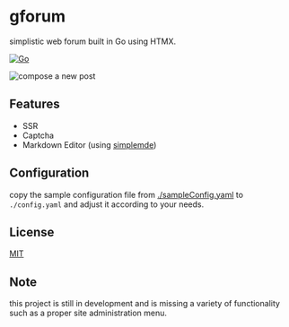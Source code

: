 # gforum
simplistic web forum built in Go using HTMX.

[![Go](https://github.com/ida64/gforum/actions/workflows/go.yml/badge.svg)](https://github.com/ida64/gforum/actions/workflows/go.yml)

![compose a new post](https://i.ibb.co/L0FnnwG/image.png)

## Features

- SSR
- Captcha
- Markdown Editor (using [simplemde](https://github.com/sparksuite/simplemde-markdown-editor))


## Configuration

copy the sample configuration file from [./sampleConfig.yaml](https://github.com/ida64/gforum/blob/master/sampleConfig.yaml) to `./config.yaml` and adjust it according to your needs.
## License

[MIT](https://choosealicense.com/licenses/mit/)

## Note

this project is still in development and is missing a variety of functionality such as a proper site administration menu.
